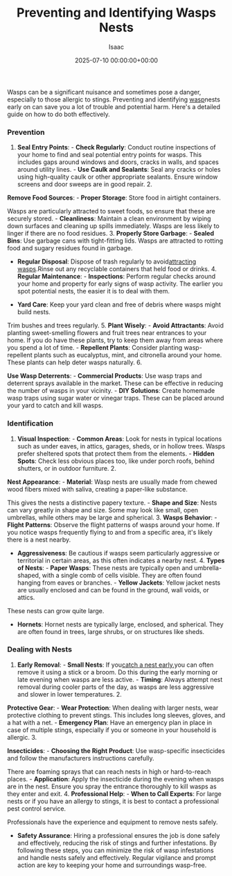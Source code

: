 ﻿---
title: Preventing and Identifying Wasps Nests
description: Wasps can be a significant nuisance and sometimes pose a danger, especially to those allergic to stings. Preventing and identifying wasp nests early on can...
slug: /preventing-and-identifying-wasps-nests/
date: 2025-07-10 00:00:00+00:00
lastmod: 2025-07-10 00:00:00+03:00
author: Isaac
categories:

- Guide

- Wasps
tags:

- guide

- identifying

- wasp
layout: post
---

Wasps can be a significant nuisance and sometimes pose a danger, especially to those allergic to stings. Preventing and identifying [wasp](https://pestpolicy.com/baby-wasp/)nests early on can save you a lot of trouble and potential harm. Here's a detailed guide on how to do both effectively.

###  Prevention

1. **Seal Entry Points**: - **Check Regularly**: Conduct routine inspections of your home to find and seal potential entry points for wasps. This includes gaps around windows and doors, cracks in walls, and spaces around utility lines. - **Use Caulk and Sealants**: Seal any cracks or holes using high-quality caulk or other appropriate sealants. Ensure window screens and door sweeps are in good repair. 2.

**Remove Food Sources**: - **Proper Storage**: Store food in airtight containers.

Wasps are particularly attracted to sweet foods, so ensure that these are securely stored. - **Cleanliness**: Maintain a clean environment by wiping down surfaces and cleaning up spills immediately. Wasps are less likely to linger if there are no food residues. 3. **Properly Store Garbage**: - **Sealed Bins**: Use garbage cans with tight-fitting lids. Wasps are attracted to rotting food and sugary residues found in garbage.

- **Regular Disposal**: Dispose of trash regularly to avoid[attracting wasps](https://pestpolicy.com/baby-wasp/).Rinse out any recyclable containers that held food or drinks. 4. **Regular Maintenance**: - **Inspections**: Perform regular checks around your home and property for early signs of wasp activity. The earlier you spot potential nests, the easier it is to deal with them.

- **Yard Care**: Keep your yard clean and free of debris where wasps might build nests.

Trim bushes and trees regularly. 5. **Plant Wisely**: - **Avoid Attractants**: Avoid planting sweet-smelling flowers and fruit trees near entrances to your home. If you do have these plants, try to keep them away from areas where you spend a lot of time. - **Repellent Plants**: Consider planting wasp-repellent plants such as eucalyptus, mint, and citronella around your home. These plants can help deter wasps naturally. 6.

**Use Wasp Deterrents**: - **Commercial Products**: Use wasp traps and deterrent sprays available in the market. These can be effective in reducing the number of wasps in your vicinity. - **DIY Solutions**: Create homemade wasp traps using sugar water or vinegar traps. These can be placed around your yard to catch and kill wasps.

###  Identification

1. **Visual Inspection**: - **Common Areas**: Look for nests in typical locations such as under eaves, in attics, garages, sheds, or in hollow trees. Wasps prefer sheltered spots that protect them from the elements. - **Hidden Spots**: Check less obvious places too, like under porch roofs, behind shutters, or in outdoor furniture. 2.

**Nest Appearance**: - **Material**: Wasp nests are usually made from chewed wood fibers mixed with saliva, creating a paper-like substance.

This gives the nests a distinctive papery texture. - **Shape and Size**: Nests can vary greatly in shape and size. Some may look like small, open umbrellas, while others may be large and spherical. 3. **Wasps Behavior**: - **Flight Patterns**: Observe the flight patterns of wasps around your home. If you notice wasps frequently flying to and from a specific area, it's likely there is a nest nearby.

- **Aggressiveness**: Be cautious if wasps seem particularly aggressive or territorial in certain areas, as this often indicates a nearby nest. 4. **Types of Nests**: - **Paper Wasps**: These nests are typically open and umbrella-shaped, with a single comb of cells visible. They are often found hanging from eaves or branches. - **Yellow Jackets**: Yellow jacket nests are usually enclosed and can be found in the ground, wall voids, or attics.

These nests can grow quite large.

- **Hornets**: Hornet nests are typically large, enclosed, and spherical. They are often found in trees, large shrubs, or on structures like sheds.

###  Dealing with Nests

1. **Early Removal**: - **Small Nests**: If you[catch a nest early](https://pestpolicy.com/difference-between-a-bee-and-a-wasps-nest/),you can often remove it using a stick or a broom. Do this during the early morning or late evening when wasps are less active. - **Timing**: Always attempt nest removal during cooler parts of the day, as wasps are less aggressive and slower in lower temperatures. 2.

**Protective Gear**: - **Wear Protection**: When dealing with larger nests, wear protective clothing to prevent stings. This includes long sleeves, gloves, and a hat with a net. - **Emergency Plan**: Have an emergency plan in place in case of multiple stings, especially if you or someone in your household is allergic. 3.

**Insecticides**: - **Choosing the Right Product**: Use wasp-specific insecticides and follow the manufacturers instructions carefully.

There are foaming sprays that can reach nests in high or hard-to-reach places. - **Application**: Apply the insecticide during the evening when wasps are in the nest. Ensure you spray the entrance thoroughly to kill wasps as they enter and exit. 4. **Professional Help**: - **When to Call Experts**: For large nests or if you have an allergy to stings, it is best to contact a professional pest control service.

Professionals have the experience and equipment to remove nests safely.

- **Safety Assurance**: Hiring a professional ensures the job is done safely and effectively, reducing the risk of stings and further infestations. By following these steps, you can minimize the risk of wasp infestations and handle nests safely and effectively. Regular vigilance and prompt action are key to keeping your home and surroundings wasp-free.
